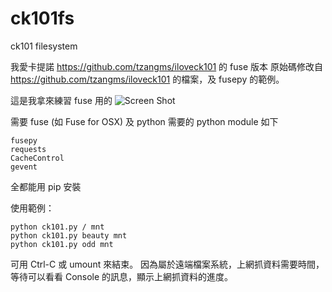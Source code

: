ck101fs
=======

ck101 filesystem


我愛卡提諾 https://github.com/tzangms/iloveck101 的 fuse 版本
原始碼修改自 https://github.com/tzangms/iloveck101 的檔案，及 fusepy 的範例。

這是我拿來練習 fuse 用的
![Screen Shot](https://raw.github.com/tjwei/ck101fs/master/ScreenShot.jpg)

需要 fuse (如 Fuse for OSX) 及 python
需要的 python module 如下 
```
fusepy
requests
CacheControl
gevent
```
全都能用 pip 安裝

使用範例：
```
python ck101.py / mnt
python ck101.py beauty mnt
python ck101.py odd mnt
```
可用 Ctrl-C 或 umount 來結束。
因為屬於遠端檔案系統，上網抓資料需要時間，等待可以看看 Console 的訊息，顯示上網抓資料的進度。
